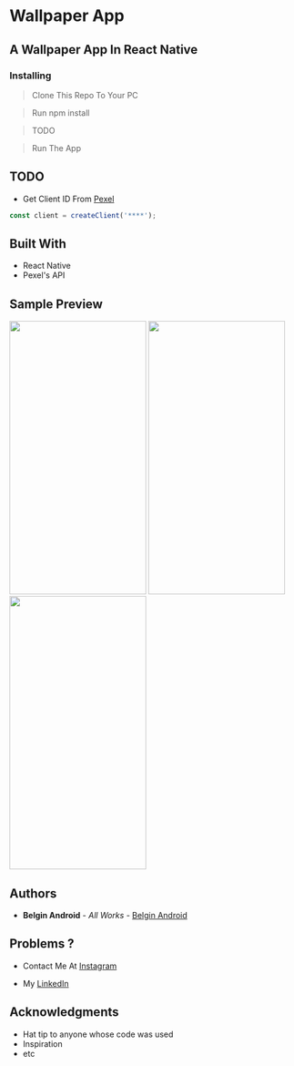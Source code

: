 # Wallpaper App

## A Wallpaper App In React Native

### Installing

> Clone This Repo To Your PC 

> Run npm install

> TODO

> Run The App

## TODO 

* Get Client ID From [Pexel](https://www.pexels.com/api/documentation/?language=javascript)

```javascript
const client = createClient('****');
```

## Built With

* React Native
* Pexel's API

## Sample Preview

<img src="https://user-images.githubusercontent.com/61349423/102805483-49cff480-43e1-11eb-8d25-2f9a803f66ae.jpg" width="240" height="480"> <img src="https://user-images.githubusercontent.com/61349423/102805504-518f9900-43e1-11eb-94d5-22bcaae6550f.jpg" width="240" height="480"> <img src="https://user-images.githubusercontent.com/61349423/102805494-4dfc1200-43e1-11eb-98ff-b60564642405.jpg" width="240" height="480">

## Authors

* **Belgin Android** - *All Works* - [Belgin Android](https://github.com/Belgin-Android)

## Problems ?

* Contact Me At [Instagram](https://www.instagram.com/letonations/)

*  My [LinkedIn](https://www.linkedin.com/in/belgin-jarosh/)

## Acknowledgments

* Hat tip to anyone whose code was used
* Inspiration
* etc
